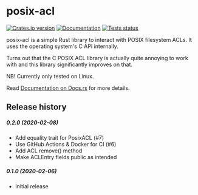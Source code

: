 posix-acl
=========

[![Crates.io version](https://img.shields.io/crates/v/posix-acl.svg)](https://crates.io/crates/posix-acl)
[![Documentation](https://docs.rs/posix-acl/badge.svg)](https://docs.rs/posix-acl/)
[![Tests status](https://github.com/intgr/posix-acl/workflows/Tests/badge.svg?branch=master)](https://github.com/intgr/posix-acl/actions?query=workflow:Tests)

posix-acl is a simple Rust library to interact with POSIX filesystem ACLs. It uses the operating
system's C API internally.

Turns out that the C POSIX ACL library is actually quite annoying to work with and this library
significantly improves on that.

NB! Currently only tested on Linux.

Read [Documentation on Docs.rs](https://docs.rs/posix-acl/) for more details.

Release history
---------------

##### 0.2.0 (2020-02-08)
* Add equality trait for PosixACL (#7)
* Use GitHub Actions & Docker for CI (#6)
* Add ACL remove() method
* Make ACLEntry fields public as intended

##### 0.1.0 (2020-02-06)
* Initial release
